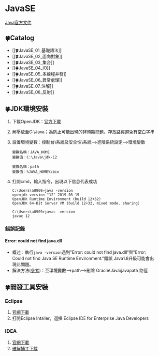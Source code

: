 # JavaSE
[Java官方文件](https://docs.oracle.com/en/java/javase/index.html)

## 🍀Catalog
- [[🍀JavaSE_01_基礎語法]]
- [[🍀JavaSE_02_面向對象]]
- [[🍀JavaSE_03_集合]]
- [[🍀JavaSE_04_IO]]
- [[🍀JavaSE_05_多線程并發]]
- [[🍀JavaSE_06_異常處理]]
- [[🍀JavaSE_07_注解]]
- [[🍀JavaSE_08_反射]]

## 🍀JDK環境安裝
1. 下載OpenJDK：[官方下載](https://jdk.java.net/15/)
2. 解壓放至C:\Java；為防止可能出現的非預期問題，存放路徑避免有空白字串
3. 設置環境變數：控制台\系統及安全性\系統-->進階系統設定-->環境變數
	```console
	變數名稱：JAVA_HOME
	變數值：C:\Java\jdk-12
	```

	```console
	變數名稱：path
	變數值：%JAVA_HOME%\bin
	```
4. 打開cmd，輸入指令，出現以下信息代表成功
	```console
	C:\Users\a0909>java -version
	openjdk version "12" 2019-03-19
	OpenJDK Runtime Environment (build 12+32)
	OpenJDK 64-Bit Server VM (build 12+32, mixed mode, sharing)

	C:\Users\a0909>javac -version
	javac 12
	```

### 錯誤記錄
#### Error: could not find java.dll
* 概述：執行`java -version`遇到"Error: could not find java.dll"與"Error: Could not find Java SE Runtime Environment."錯誤
Java1.8升級可能會出現此問題。
* 解決方法([參考](https://errerrors.blogspot.com/2019/10/java-error-could-not-find-javadll.html))：至環境變數-->path-->刪除 Oracle\\Java\\javapath 路徑

## 🍀開發工具安裝
### Eclipse
1. [官網下載](https://www.eclipse.org/downloads/packages/)
2. 打開Eclipse Intaller，選擇 Eclipse IDE for Enterprise Java Developers

### IDEA
1. [官網下載](https://www.jetbrains.com/idea/download/other.html)
2. [破解補丁下載](http://down.123520.net/dir/195471-41857840-9bd3fb)